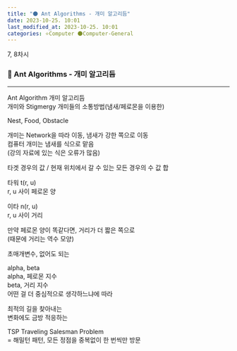 ```yaml
---
title: "🌑 Ant Algorithms - 개미 알고리듬"
date: 2023-10-25. 10:01
last_modified_at: 2023-10-25. 10:01
categories: ⭐Computer 🌑Computer-General
---
```


7, 8차시  

### 💫 Ant Algorithms - 개미 알고리듬

---

Ant Algorithm 개미 알고리듬  
개미와 Stigmergy 개미들의 소통방법(냄새/페로몬을 이용한)  

Nest, Food, Obstacle  

개미는 Network을 따라 이동, 냄새가 강한 쪽으로 이동  
컴퓨터 개미는 냄새를 식으로 맡음  
(강의 자료에 있는 식은 오류가 많음)  

타겟 경우의 값 / 현재 위치에서 갈 수 있는 모든 경우의 수 값 합  

타워 t(r, u)  
r, u 사이 페로몬 양  

이타 n(r, u)  
r, u 사이 거리  

만약 페로몬 양이 똑같다면, 거리가 더 짧은 쪽으로  
(때문에 거리는 역수 모양)  

초매개변수, 없어도 되는  

alpha, beta  
alpha, 페로몬 지수  
beta, 거리 지수  
어떤 걸 더 중심적으로 생각하느냐에 따라  

최적의 길을 찾아내는  
변화에도 금방 적응하는  

TSP Traveling Salesman Problem  
= 해밀턴 패턴, 모든 정점을 중복없이 한 번씩만 방문  
